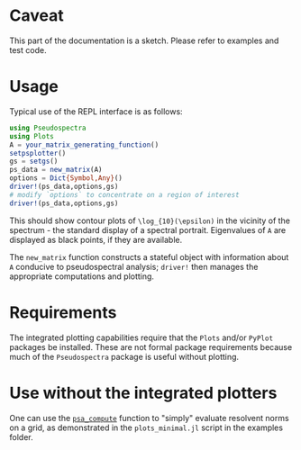 # Caveat
This part of the documentation is a sketch. Please refer to examples
and test code.

# Usage

Typical use of the REPL interface is as follows:

```julia
using Pseudospectra
using Plots
A = your_matrix_generating_function()
setpsplotter()
gs = setgs()
ps_data = new_matrix(A)
options = Dict{Symbol,Any}()
driver!(ps_data,options,gs)
# modify `options` to concentrate on a region of interest
driver!(ps_data,options,gs)
```

This should show contour plots of ``\log_{10}(\epsilon)`` in the
vicinity of the spectrum - the standard display of a spectral
portrait. Eigenvalues of `A` are displayed as black points, if they
are available.

The `new_matrix` function constructs a stateful object with information
about `A` conducive to pseudospectral analysis; `driver!` then manages
the appropriate computations and plotting.


# Requirements

The integrated plotting capabilities require that the `Plots` and/or
`PyPlot` packages be installed. These are not formal package
requirements because much of the `Pseudospectra` package is useful
without plotting.

# Use without the integrated plotters

One can use the [`psa_compute`](@ref) function to "simply" evaluate
resolvent norms on a grid, as demonstrated in the `plots_minimal.jl`
script in the examples folder.

